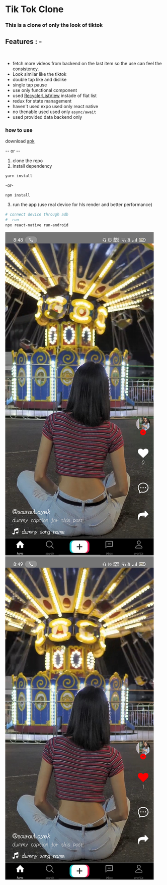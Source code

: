 # Tik Tok Clone

### This is a clone of only the look of tiktok
## Features : -
<br/>

* fetch more videos from backend on the last item so the use can feel the consistency.
* Look similar like the tiktok
* double tap like and dislike
* single tap pause
* use only functional component
* used [RecyclerListView](https://github.com/Flipkart/recyclerlistview) instade of flat list
* redux for state management
* haven't used expo used only react native
* no thenable used used only ```async/await```
* used provided data backend only


### how to use
download [apk](app-universal-release.apk)


-- or --
1. clone the repo
1. install dependency
```
yarn install
```
-or-
```
npm install
```
3. run the app (use real device for hls render and better performance)
```bash
# connect device through adb
#  run
npx react-native run-android
```
![screenshot 1](https://github.com/souravlayek/tiktokclone/blob/master/screenshots/ss1.jpg)
![screenshot 2](https://github.com/souravlayek/tiktokclone/blob/master/screenshots/ss2.jpg)
